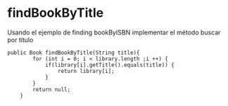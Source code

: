 #  findBookByTitle
Usando el ejemplo de finding bookByISBN implementar el método buscar por titulo
```javascript=
public Book findBookByTitle(String title){
        for (int i = 0; i < library.length ;i ++) {
            if(library[i].getTitle().equals(title)) {
                return library[i];
            }            
        }
        return null;
    }
````
